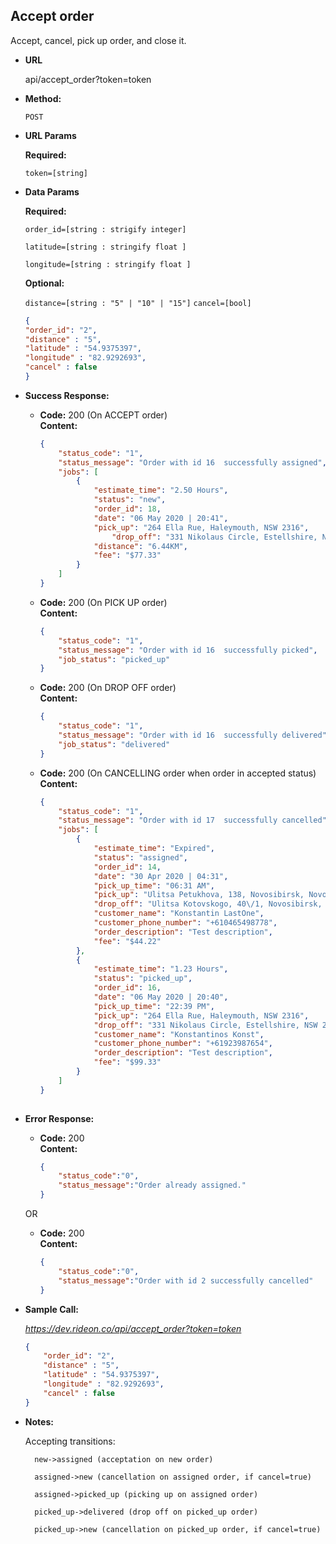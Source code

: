 **Accept order**
----
  Accept, cancel, pick up order, and close it.

* **URL**

  api/accept_order?token=token

* **Method:**
  
  `POST`
  
*  **URL Params**

   **Required:**
 
   `token=[string]`

* **Data Params**

   **Required:**
 
   `order_id=[string : strigify integer]`
  
   `latitude=[string : stringify float ]`
    
   `longitude=[string : stringify float ]`

   **Optional:**

   `distance=[string : "5" | "10" | "15"]`
   `cancel=[bool]`

  ```json
  { 
  "order_id": "2",
  "distance" : "5",
  "latitude" : "54.9375397",
  "longitude" : "82.9292693",
  "cancel" : false
  }
  ```

* **Success Response:**

  * **Code:** 200 (On ACCEPT order) <br />
    **Content:**
    ```json
    {
        "status_code": "1",
        "status_message": "Order with id 16  successfully assigned",
        "jobs": [
            {
                "estimate_time": "2.50 Hours",
                "status": "new",
                "order_id": 18,
                "date": "06 May 2020 | 20:41",
                "pick_up": "264 Ella Rue, Haleymouth, NSW 2316",
                    "drop_off": "331 Nikolaus Circle, Estellshire, NSW 2927",
                "distance": "6.44KM",
                "fee": "$77.33"
            }
        ]
    }
    ```
    
  * **Code:** 200 (On PICK UP order) <br />
    **Content:**
    ```json
    {
        "status_code": "1",
        "status_message": "Order with id 16  successfully picked",
        "job_status": "picked_up"
    }
    ```
  * **Code:** 200 (On DROP OFF order) <br />
    **Content:**
    ```json
    {
        "status_code": "1",
        "status_message": "Order with id 16  successfully delivered",
        "job_status": "delivered"
    }
    ```

  * **Code:** 200 (On CANCELLING order when order in accepted status) <br />
    **Content:**
    ```json
    {
        "status_code": "1",
        "status_message": "Order with id 17  successfully cancelled",
        "jobs": [
            {
                "estimate_time": "Expired",
                "status": "assigned",
                "order_id": 14,
                "date": "30 Apr 2020 | 04:31",
                "pick_up_time": "06:31 AM",
                "pick_up": "Ulitsa Petukhova, 138, Novosibirsk, Novosibirskaya oblast', Russia, 630119",
                "drop_off": "Ulitsa Kotovskogo, 40\/1, Novosibirsk, Novosibirskaya oblast', Russia, 630108",
                "customer_name": "Konstantin LastOne",
                "customer_phone_number": "+610465498778",
                "order_description": "Test description",
                "fee": "$44.22"
            },
            {
                "estimate_time": "1.23 Hours",
                "status": "picked_up",
                "order_id": 16,
                "date": "06 May 2020 | 20:40",
                "pick_up_time": "22:39 PM",
                "pick_up": "264 Ella Rue, Haleymouth, NSW 2316",
                "drop_off": "331 Nikolaus Circle, Estellshire, NSW 2927",
                "customer_name": "Konstantinos Konst",
                "customer_phone_number": "+61923987654",
                "order_description": "Test description",
                "fee": "$99.33"
            }
        ]
    }
 
* **Error Response:**

  * **Code:** 200 <br />
    **Content:**
    ```json
    {
        "status_code":"0",
        "status_message":"Order already assigned."
    } 
    ```

  OR

  * **Code:** 200<br />
    **Content:**
    ```json
    {
        "status_code":"0",
        "status_message":"Order with id 2 successfully cancelled"
    }
    ```

* **Sample Call:**

  _https://dev.rideon.co/api/accept_order?token=token_

    ```json
    { 
        "order_id": "2",
        "distance" : "5",
        "latitude" : "54.9375397",
        "longitude" : "82.9292693",
        "cancel" : false
    }
    ```

* **Notes:**

    Accepting transitions:

        new->assigned (acceptation on new order)

        assigned->new (cancellation on assigned order, if cancel=true)

        assigned->picked_up (picking up on assigned order)

        picked_up->delivered (drop off on picked_up order)

        picked_up->new (cancellation on picked_up order, if cancel=true)
